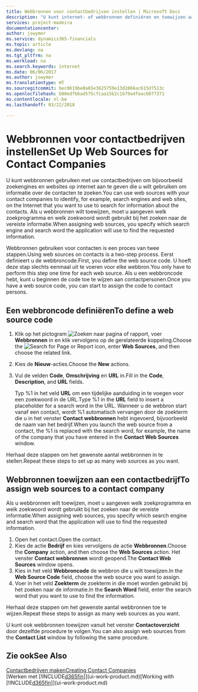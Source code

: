 ```yaml
---
title: Webbronnen voor contactbedrijven instellen | Microsoft Docs
description: "U kunt internet- of webbronnen definiëren en toewijzen aan een contactbedrijf om te helpen aangeven hoe u informatie wilt zoeken over uw contacten."
services: project-madeira
documentationcenter: 
author: jswymer
ms.service: dynamics365-financials
ms.topic: article
ms.devlang: na
ms.tgt_pltfrm: na
ms.workload: na
ms.search.keywords: internet
ms.date: 06/06/2017
ms.author: jswymer
ms.translationtype: HT
ms.sourcegitcommit: bec0619be0a65e3625759e13d2866ac615d7513c
ms.openlocfilehash: b80edfbbad575cfcaa15b2c1b79a4feacb077371
ms.contentlocale: nl-be
ms.lasthandoff: 03/22/2018

---
```

# <a name="set-up-web-sources-for-contact-companies"></a><span data-ttu-id="18a67-103">Webbronnen voor contactbedrijven instellen</span><span class="sxs-lookup"><span data-stu-id="18a67-103">Set Up Web Sources for Contact Companies</span></span>
<span data-ttu-id="18a67-104">U kunt webbronnen gebruiken met uw contactbedrijven om bijvoorbeeld zoekengines en websites op internet aan te geven die u wilt gebruiken om informatie over de contacten te zoeken.</span><span class="sxs-lookup"><span data-stu-id="18a67-104">You can use web sources with your contact companies to identify, for example, search engines and web sites, on the Internet that you want to use to search for information about the contacts.</span></span> <span data-ttu-id="18a67-105">Als u webbronnen wilt toewijzen, moet u aangeven welk zoekprogramma en welk zoekwoord wordt gebruikt bij het zoeken naar de vereiste informatie.</span><span class="sxs-lookup"><span data-stu-id="18a67-105">When assigning web sources, you specify which search engine and search word the application will use to find the requested information.</span></span>

<span data-ttu-id="18a67-106">Webbronnen gebruiken voor contacten is een proces van twee stappen.</span><span class="sxs-lookup"><span data-stu-id="18a67-106">Using web sources on contacts is a two-step process.</span></span> <span data-ttu-id="18a67-107">Eerst definieert u de webbroncode.</span><span class="sxs-lookup"><span data-stu-id="18a67-107">First, you define the web source code.</span></span> <span data-ttu-id="18a67-108">U hoeft deze stap slechts eenmaal uit te voeren voor elke webbron.</span><span class="sxs-lookup"><span data-stu-id="18a67-108">You only have to perform this step one time for each web source.</span></span> <span data-ttu-id="18a67-109">Als u een webbroncode hebt, kunt u beginnen de code toe te wijzen aan contactpersonen.</span><span class="sxs-lookup"><span data-stu-id="18a67-109">Once you have a web source code, you can start to assign the code to contact persons.</span></span>

## <a name="to-define-a-web-source-code"></a><span data-ttu-id="18a67-110">Een webbroncode definiëren</span><span class="sxs-lookup"><span data-stu-id="18a67-110">To define a web source code</span></span>
1. <span data-ttu-id="18a67-111">Klik op het pictogram ![Zoeken naar pagina of rapport](media/ui-search/search_small.png "pictogram Zoeken naar pagina of rapport"), voer **Webbronnen** in en klik vervolgens op de gerelateerde koppeling.</span><span class="sxs-lookup"><span data-stu-id="18a67-111">Choose the ![Search for Page or Report](media/ui-search/search_small.png "Search for Page or Report icon") icon, enter **Web Sources**, and then choose the related link.</span></span>
2. <span data-ttu-id="18a67-112">Kies de **Nieuw**-acties.</span><span class="sxs-lookup"><span data-stu-id="18a67-112">Choose the **New** actions.</span></span>
3. <span data-ttu-id="18a67-113">Vul de velden **Code**, **Omschrijving** en **URL** in.</span><span class="sxs-lookup"><span data-stu-id="18a67-113">Fill in the **Code**, **Description**, and **URL** fields.</span></span>

    <span data-ttu-id="18a67-114">Typ %1 in het veld **URL** om een tijdelijke aanduiding in te voegen voor een zoekwoord in de URL.</span><span class="sxs-lookup"><span data-stu-id="18a67-114">Type %1 in the **URL** field to insert a placeholder for a search word in the URL.</span></span> <span data-ttu-id="18a67-115">Wanneer u de webbron start vanaf een contact, wordt %1 automatisch vervangen door de zoekterm die u in het venster **Contact webbronnen** hebt ingevoerd, bijvoorbeeld de naam van het bedrijf.</span><span class="sxs-lookup"><span data-stu-id="18a67-115">When you launch the web source from a contact, the %1 is replaced with the search word, for example, the name of the company that you have entered in the **Contact Web Sources** window.</span></span>

<span data-ttu-id="18a67-116">Herhaal deze stappen om het gewenste aantal webbronnen in te stellen.</span><span class="sxs-lookup"><span data-stu-id="18a67-116">Repeat these steps to set up as many web sources as you want.</span></span>

## <a name="to-assign-web-sources-to-a-contact-company"></a><span data-ttu-id="18a67-117">Webbronnen toewijzen aan een contactbedrijf</span><span class="sxs-lookup"><span data-stu-id="18a67-117">To assign web sources to a contact company</span></span>
<span data-ttu-id="18a67-118">Als u webbronnen wilt toewijzen, moet u aangeven welk zoekprogramma en welk zoekwoord wordt gebruikt bij het zoeken naar de vereiste informatie.</span><span class="sxs-lookup"><span data-stu-id="18a67-118">When assigning web sources, you specify which search engine and search word that the application will use to find the requested information.</span></span>

1. <span data-ttu-id="18a67-119">Open het contact.</span><span class="sxs-lookup"><span data-stu-id="18a67-119">Open the contact.</span></span>
2. <span data-ttu-id="18a67-120">Kies de actie **Bedrijf** en kies vervolgens de actie **Webbronnen**.</span><span class="sxs-lookup"><span data-stu-id="18a67-120">Choose the **Company** action, and then choose the **Web Sources** action.</span></span> <span data-ttu-id="18a67-121">Het venster **Contact webbronnen** wordt geopend.</span><span class="sxs-lookup"><span data-stu-id="18a67-121">The **Contact Web Sources** window opens.</span></span>
3. <span data-ttu-id="18a67-122">Kies in het veld **Webbroncode** de webbron die u wilt toewijzen.</span><span class="sxs-lookup"><span data-stu-id="18a67-122">In the **Web Source Code** field, choose the web source you want to assign.</span></span>
4. <span data-ttu-id="18a67-123">Voer in het veld **Zoekterm** de zoekterm in die moet worden gebruikt bij het zoeken naar de informatie.</span><span class="sxs-lookup"><span data-stu-id="18a67-123">In the **Search Word** field, enter the search word that you want to use to find the information.</span></span>

<span data-ttu-id="18a67-124">Herhaal deze stappen om het gewenste aantal webbronnen toe te wijzen.</span><span class="sxs-lookup"><span data-stu-id="18a67-124">Repeat these steps to assign as many web sources as you want.</span></span>

<span data-ttu-id="18a67-125">U kunt ook webbronnen toewijzen vanuit het venster **Contactoverzicht** door dezelfde procedure te volgen.</span><span class="sxs-lookup"><span data-stu-id="18a67-125">You can also assign web sources from the **Contact List** window by following the same procedure.</span></span>

## <a name="see-also"></a><span data-ttu-id="18a67-126">Zie ook</span><span class="sxs-lookup"><span data-stu-id="18a67-126">See Also</span></span>
[<span data-ttu-id="18a67-127">Contactbedrijven maken</span><span class="sxs-lookup"><span data-stu-id="18a67-127">Creating Contact Companies</span></span>](marketing-create-contact-companies.md)  
<span data-ttu-id="18a67-128">[Werken met [!INCLUDE[d365fin](includes/d365fin_md.md)]](ui-work-product.md)</span><span class="sxs-lookup"><span data-stu-id="18a67-128">[Working with [!INCLUDE[d365fin](includes/d365fin_md.md)]](ui-work-product.md)</span></span>

